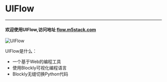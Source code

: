 # UIFlow
___________________
#### 欢迎使用UIFlow,访问地址 [flow.m5stack.com](http://flow.m5stack.com/)

![UIFlow](/image/Poster/UIFlow.JPG)

UIFlow是什么：
* 一个基于Web的编程工具
* 使用Blockly可视化编程语言
* Blockly无缝切换Python代码